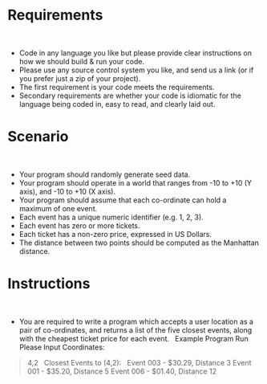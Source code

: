 
 
# Requirements
 
- Code in any language you like but please provide clear instructions on how we should build & run your code.
- Please use any source control system you like, and send us a link (or if you prefer just a zip of your project).
- The first requirement is your code meets the requirements.
- Secondary requirements are whether your code is idiomatic for the language being coded in, easy to read, and clearly laid out.
 
# Scenario
 
- Your program should randomly generate seed data.
- Your program should operate in a world that ranges from -10 to +10 (Y axis), and -10 to +10 (X axis).
- Your program should assume that each co-ordinate can hold a maximum of one event.
- Each event has a unique numeric identifier (e.g. 1, 2, 3).
- Each event has zero or more tickets.
- Each ticket has a non-zero price, expressed in US Dollars.
- The distance between two points should be computed as the Manhattan distance.
 
# Instructions
 
- You are required to write a program which accepts a user location as a pair of co-ordinates, 
  and returns a list of the five closest events, along with the cheapest ticket price for each event.
 
Example Program Run
 
Please Input Coordinates:
 
> 4,2
 
Closest Events to (4,2):
 
Event 003 - $30.29, Distance 3
Event 001 - $35.20, Distance 5
Event 006 - $01.40, Distance 12

